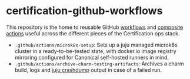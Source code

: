 # certification-github-workflows

This repository is the home to reusable GitHub [workflows](https://docs.github.com/en/actions/using-workflows/reusing-workflows) and
[composite actions](https://docs.github.com/en/actions/creating-actions/creating-a-composite-action)
useful across the different pieces of the Certification ops stack.

- `.github/actions/microk8s-setup`: Sets up a juju managed microk8s cluster in a
  ready-to-be-tested state, with docker.io image registry mirroring configured
  for Canonical self-hosted runners in mind.
- `.github/actions/archive-charm-testing-artifacts`: Archives a charm build,
  logs and [juju crashdump](https://github.com/juju/juju-crashdump) output in
  case of a failed run.
